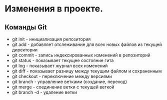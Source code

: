 # Изменения в проекте. 

## Команды Git


* git init - инициализация репозитория
* git add - добавляет отслеживание для всех новых файлов из текущей директории
* git commit - запись индексированных изменений в репозиторий
* git status - показывает текущее состояние гита
* git log - показывает журнал всех изменений
* git diff - показывает разницу между текущим файлом и сохраненным 
* git checkout - переключение между версиями
* git branch - управление ветками (создание, переход)
* git merge - соединение ветки с текущей веткой
* git branch -d - удаление ветки
